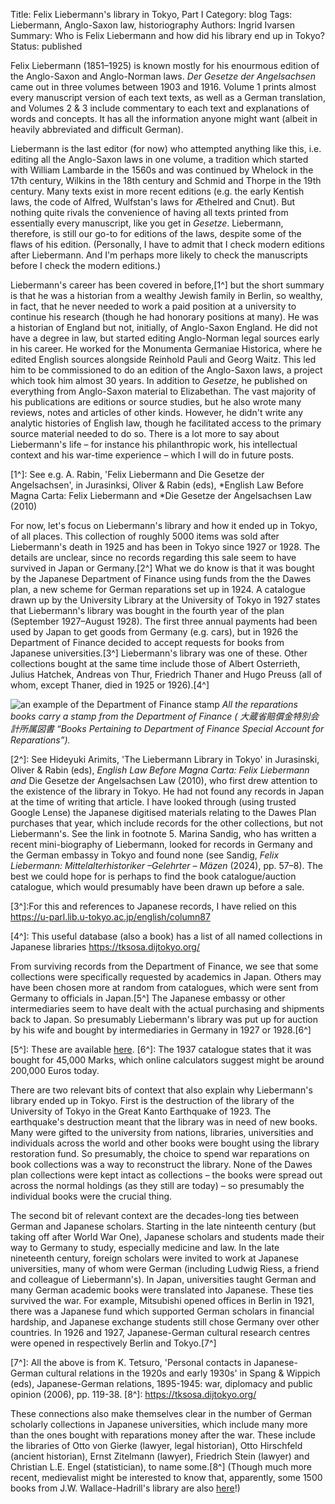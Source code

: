 Title: Felix Liebermann's library in Tokyo, Part I
Category: blog
Tags: Liebermann, Anglo-Saxon law, historiography
Authors: Ingrid Ivarsen
Summary: Who is Felix Liebermann and how did his library end up in Tokyo?
Status: published



Felix Liebermann (1851–1925) is known mostly for his enourmous edition of the Anglo-Saxon and Anglo-Norman laws. *Der Gesetze der Angelsachsen* came out in three volumes between 1903 and 1916. Volume 1 prints almost every manuscript version of each text texts, as well as a German translation, and Volumes 2 & 3 include commentary to each text and explanations of words and concepts. It has all the information anyone might want (albeit in heavily abbreviated and difficult German).

Liebermann is the last editor (for now) who attempted anything like this, i.e. editing all the Anglo-Saxon laws in one volume, a tradition which started with William Lambarde in the 1560s and was continued by Whelock in the 17th century, Wilkins in the 18th century and Schmid and Thorpe in the 19th century. Many texts exist in more recent editions (e.g. the early Kentish laws, the code of Alfred, Wulfstan's laws for Æthelred and Cnut). But nothing quite rivals the convenience of having all texts printed from essentially every manuscript, like you get in *Gesetze*. Liebermann, therefore, is still our go-to for editions of the laws, despite some of the flaws of his edition. (Personally, I have to admit that I check modern editions after Liebermann. And I'm perhaps more likely to check the manuscripts before I check the modern editions.) 

Liebermann's career has been covered in before,[1^] but the short summary is that he was a historian from a wealthy Jewish family in Berlin, so wealthy, in fact, that he never needed to work a paid position at a university to continue his research (though he had honorary positions at many). He was a historian of England but not, initially, of Anglo-Saxon England. He did not have a degree in law, but started editing Anglo-Norman legal sources early in his career. He worked for the Monumenta Germaniae Historica, where he edited English sources alongside Reinhold Pauli and Georg Waitz. This led him to be commissioned to do an edition of the Anglo-Saxon laws, a project which took him almost 30 years. In addition to *Gesetze*, he published on everything from Anglo-Saxon material to Elizabethan. The vast majority of his publications are editions or source studies, but he also wrote many reviews, notes and articles of other kinds. However, he didn't write any analytic histories of English law, though he facilitated access to the primary source material needed to do so. There is a lot more to say about Liebermann's life – for instance his philanthropic work, his intellectual context and his war-time experience – which I will do in future posts.

[1^]: See e.g. A. Rabin, 'Felix Liebermann and Die Gesetze der Angelsachsen', in Jurasinksi, Oliver & Rabin (eds), *English Law Before Magna Carta: Felix Liebermann and *Die Gesetze der Angelsachsen Law (2010)

For now, let's focus on Liebermann's library and how it ended up in Tokyo, of all places. This collection of roughly 5000 items was sold after Liebermann's death in 1925 and has been in Tokyo since 1927 or 1928. The details are unclear, since no records regarding this sale seem to have survived in Japan or Germany.[2^] What we do know is that it was bought by the Japanese Department of Finance using funds from the the Dawes plan, a new scheme for German reparations set up in 1924. A catalogue drawn up by the University Library at the University of Tokyo in 1927 states that Liebermann's library was bought in the fourth year of the plan (September 1927–August 1928). The first three annual payments had been used by Japan to get goods from Germany (e.g. cars), but in 1926 the Department of Finance decided to accept requests for books from Japanese universities.[3^] Liebermann's library was one of these. Other collections bought at the same time include those of Albert Osterrieth, Julius Hatchek, Andreas von Thur, Friedrich Thaner and Hugo Preuss (all of whom, except Thaner, died in 1925 or 1926).[4^]

 ![an example of the Department of Finance stamp]({static}/images/finminstamp.png)
*All the reparations books carry a stamp from the Department of Finance ( 大蔵省賠償金特別会計所属図書 “Books Pertaining to Department of Finance Special Account for Reparations”).*

[2^]: See Hideyuki Arimits, 'The Liebermann Library in Tokyo' in Jurasinski, Oliver & Rabin (eds), *English Law Before Magna Carta: Felix Liebermann and* Die Gesetze der Angelsachsen Law (2010), who first drew attention to the existence of the library in Tokyo. He had not found any records in Japan at the time of writing that article. I have looked through (using trusted Google Lense) the Japanese digitised materials relating to the Dawes Plan purchases that year, which include records for the other collections, but not Liebermann's. See the link in footnote 5. Marina Sandig, who has written a recent mini-biography of Liebermann, looked for records in Germany and the German embassy in Tokyo and found none (see Sandig, *Felix Liebermann: Mittelalterhistoriker –Gelehrter – Mäzen* (2024), pp. 57–8). The best we could hope for is perhaps to find the book catalogue/auction catalogue, which would presumably have been drawn up before a sale. 

[3^]:For this and references to Japanese records, I have relied on this https://u-parl.lib.u-tokyo.ac.jp/english/column87 

[4^]: This useful database (also a book) has a list of all named collections in Japanese libraries https://tksosa.dijtokyo.org/

From surviving records from the Department of Finance, we see that some collections were specifically requested by academics in Japan. Others may have been chosen more at random from catalogues, which were sent from Germany to officials in Japan.[5^] The Japanese embassy or other intermediaries seem to have dealt with the actual purchasing and shipments back to Japan. So presumably Liebermann's library was put up for auction by his wife and bought by intermediaries in Germany in 1927 or 1928.[6^] 

[5^]: These are available [here](https://www.jacar.archives.go.jp/aj/meta/listPhoto?LANG=default&REFCODE=B04013921700&BID=F2006092116133705040&ID=&NO=1&TYPE=PDF&DL_TYPE=pdf). 
[6^]: The 1937 catalogue states that it was bought for 45,000 Marks, which online calculators suggest might be around 200,000 Euros today.

There are two relevant bits of context that also explain why Liebermann's library ended up in Tokyo. First is the destruction of the library of the University of Tokyo in the Great Kanto Earthquake of 1923. The earthquake's destruction meant that the library was in need of new books. Many were gifted to the university from nations, libraries, universities and individuals across the world and other books were bought using the library restoration fund. So presumably, the choice to spend war reparations on book collections was a way to reconstruct the library. None of the Dawes plan collections were kept intact as collections – the books were spread out across the normal holdings (as they still are today) – so presumably the individual books were the crucial thing.

The second bit of relevant context are the decades-long ties between German and Japanese scholars. Starting in the late ninteenth century (but taking off after World War One), Japanese scholars and students made their way to Germany to study, especially medicine and law. In the late nineteenth century, foreign scholars were invited to work at Japanese universities, many of whom were German (including Ludwig Riess, a friend and colleague of Liebermann's). In Japan, universities taught German and many German academic books were translated into Japanese. These ties survived the war. For example, Mitsubishi opened offices in Berlin in 1921, there was a Japanese fund which supported German scholars in financial hardship, and Japanese exchange students still chose Germany over other countries. In 1926 and 1927, Japanese-German cultural research centres were opened in respectively Berlin and Tokyo.[7^] 

[7^]: All the above is from K. Tetsuro, 'Personal contacts in Japanese-German cultural relations in the 1920s and early 1930s' in Spang & Wippich (eds), Japanese-German relations, 1895-1945: war, diplomacy and public opinion (2006), pp. 119-38.
[8^]: https://tksosa.dijtokyo.org/

These connections also make themselves clear in the number of German scholarly collections in Japanese universities, which include many more than the ones bought with reparations money after the war. These include the libraries of Otto von Gierke (lawyer, legal historian), Otto Hirschfeld (ancient historian), Ernst Zitelmann (lawyer), Friedrich Stein (lawyer) and Christian L.E. Engel (statistician), to name some.[8^] (Though much more recent, medievalist might be interested to know that, apparently, some 1500 books from J.W. Wallace-Hadrill's library are also [here](https://tksosa.dijtokyo.org/?page=collection_detail.php&p_id=269)!)











 